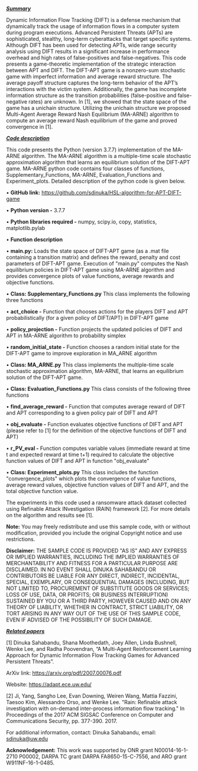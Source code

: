 <b><u><i>Summary</i></u></b>

Dynamic Information Flow Tracking (DIFT) is a defense mechanism that dynamically track the usage of information flows in a computer system during program executions. Advanced Persistent Threats (APTs) are sophisticated, stealthy, long-term cyberattacks that target specific systems. Although DIFT has been used for detecting APTs, wide range security analysis using DIFT results in a significant increase in performance overhead and high rates of false-positives and false-negatives. This code presents a game-theoretic implementation of the strategic interaction between APT and DIFT. The DIFT-APT game is a nonzero-sum stochastic game with imperfect information and average reward structure. The average payoff structure captures the long-term behavior of the APT’s interactions with the victim system.  Additionally, the game has incomplete information structure as the transition probabilities (false-positive and false-negative rates) are unknown. In [1], we showed that the state space of the game has a unichain structure. Utilizing the unichain structure we proposed Multi-Agent Average Reward Nash Equilibrium (MA-ARNE) algorithm to compute an average reward Nash equilibrium of the game and proved convergence in [1].

<b><u><i>Code description</i></u></b>

This code presents the Python (version 3.7.7) implementation of the MA-ARNE algorithm. The MA-ARNE algorithm is a multiple-time scale stochastic approximation algorithm that learns an equilibrium solution of the DIFT-APT game. MA-ARNE python code contains four classes of functions, Supplementary_Functions, MA-ARNE, Evaluation_Functions and Experiment_plots. Detailed description of the python code is given below. 

•	<b>GitHub link:</b> https://github.com/sdinuka/HSL-algorithm-for-APT-DIFT-game

•	<b>Python version -</b> 3.7.7

•	<b>Python libraries required -</b> numpy, scipy.io, copy, statistics, matplotlib.pylab

•	<b>Function description</b> 

•	<b>main.py:</b> Loads the state space of DIFT-APT game (as a .mat file containing a transition matrix) and defines the reward, penalty and cost 		parameters of DIFT-APT game. Execution of "main.py" computes the Nash equilibrium policies in DIFT-APT game using MA-ARNE algorithm and provides 		convergence plots of value functions, average rewards and objective functions. 

•	<b>Class: Supplementary_Functions.py</b>
        This class implements the following three functions
	     
•	<b>act_choice -</b> Function that chooses actions for the players DIFT and APT probabilistically (for a given policy of DIFT/APT) in DIFT-APT game

•	<b>policy_projection -</b> Function projects the updated policies of DIFT and APT in MA-ARNE algorithm to probability simplex 

•	<b>random_initial_state -</b> Function chooses a random initial state for the DIFT-APT game to improve exploration in MA_ARNE algorithm 

•	<b>Class: MA_ARNE.py</b> 
        This class implements the multiple-time scale stochastic approximation algorithm, MA-ARNE, that learns an equilibrium solution of the DIFT-APT game.
	
•	<b>Class: Evaluation_Functions.py</b> 
	This class consists of the following three functions
	
•	<b>find_average_reward -</b> Function that computes average reward of DIFT and APT corresponding to a given policy pair of DIFT and APT

•	<b>obj_evaluate -</b> Function evaluates objective functions of DIFT and APT (please refer to [1] for the definition of the objective functions of DIFT 	and APT)

•	<b>r_PV_eval -</b> Function computes variable values (immediate reward at time t and expected reward at time t+1) required to calculate the objective 		function values of DIFT and APT in function "obj_evaluate" 

•	<b>Class: Experiment_plots.py</b>
	This class includes the function "convergence_plots" which plots the 	convergence of value functions, average reward values, objective function 		values of DIFT and APT, and the total objective function value.
	
The experiments in this code used a ransomware attack dataset collected using Refinable Attack INvestigation (RAIN) framework [2]. For more details on the algorithm and results see [1].

<b>Note:</b> You may freely redistribute and use this sample code, with or without modification, provided you include the original Copyright notice and use restrictions.

<b>Disclaimer:</b> THE SAMPLE CODE IS PROVIDED "AS IS" AND ANY EXPRESS OR IMPLIED WARRANTIES, INCLUDING THE IMPLIED WARRANTIES OF MERCHANTABILITY AND FITNESS FOR A PARTICULAR PURPOSE ARE DISCLAIMED. IN NO EVENT SHALL DINUKA SAHABANDU OR CONTRIBUTORS BE LIABLE FOR ANY DIRECT, INDIRECT, INCIDENTAL, SPECIAL, EXEMPLARY, OR CONSEQUENTIAL DAMAGES (INCLUDING, BUT NOT LIMITED TO, PROCUREMENT OF SUBSTITUTE GOODS OR SERVICES; LOSS OF USE, DATA, OR PROFITS; OR BUSINESS INTERRUPTION) SUSTAINED BY YOU OR A THIRD PARTY, HOWEVER CAUSED AND ON ANY THEORY OF LIABILITY, WHETHER IN CONTRACT, STRICT LIABILITY, OR TORT ARISING IN ANY WAY OUT OF THE USE OF THIS SAMPLE CODE, EVEN IF ADVISED OF THE POSSIBILITY OF SUCH DAMAGE.

<b><u><i>Related papers</b></u></i>
	
[1] Dinuka Sahabandu, Shana Moothedath,  Joey Allen, Linda Bushnell, Wenke Lee, and Radha Poovendran, “A Multi-Agent Reinforcement Learning Approach for Dynamic Information Flow Tracking Games for Advanced Persistent Threats”. 

ArXiv link: https://arxiv.org/pdf/2007.00076.pdf

Website: https://adapt.ece.uw.edu/

[2] Ji, Yang, Sangho Lee, Evan Downing, Weiren Wang, Mattia Fazzini, Taesoo Kim, Alessandro Orso, and Wenke Lee. "Rain: Refinable attack investigation with on-demand inter-process information flow tracking." In Proceedings of the 2017 ACM SIGSAC Conference on Computer and Communications Security, pp. 377-390. 2017.

For additional information, contact: Dinuka Sahabandu, email: sdinuka@uw.edu

<b>Acknowledgement:</b> This work was supported by ONR grant N00014-16-1-2710 P00002, DARPA TC grant DARPA FA8650-15-C-7556, and ARO grant W911NF-16-1-0485.






  

